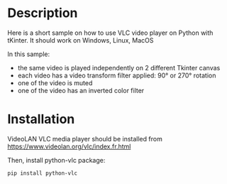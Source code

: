 # Description 
Here is a short sample on how to use VLC video player on Python with tKinter.
It should work on Windows, Linux, MacOS

In this sample:
- the same video is played independently on 2 different Tkinter canvas
- each video has a video transform filter applied: 90° or 270° rotation
- one of the video is muted
- one of the video has an inverted color filter

# Installation 
VideoLAN VLC media player should be installed from https://www.videolan.org/vlc/index.fr.html

Then, install python-vlc package:
```
pip install python-vlc
```